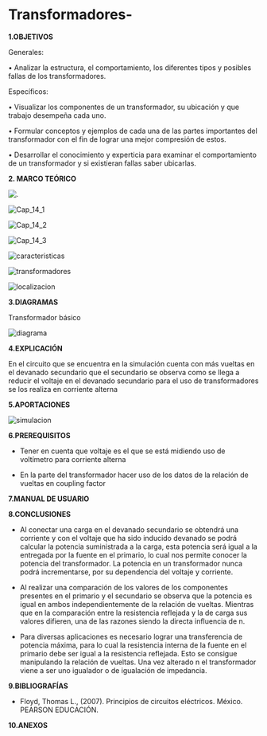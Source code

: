 # Transformadores-

**1.OBJETIVOS**

Generales:

•	Analizar la estructura, el comportamiento, los diferentes tipos y posibles fallas de los transformadores.

Específicos:

•	Visualizar los componentes de un transformador, su ubicación y que trabajo desempeña cada uno.

•	Formular conceptos y ejemplos de cada una de las partes importantes del transformador con el fin de lograr una mejor compresión de estos.

•	Desarrollar el conocimiento y experticia para examinar el comportamiento de un transformador y si existieran fallas saber ubicarlas. 

**2. MARCO TEÓRICO**

![.](https://github.com/Katherine01-Arevalo/Transformadores-/blob/main/img/Mapa_Inductanciamutua.png)

![Cap_14_1](https://github.com/Katherine01-Arevalo/Transformadores-/blob/main/img/Cap_14_1.png)

![Cap_14_2](https://github.com/Katherine01-Arevalo/Transformadores-/blob/main/img/Cap_14_2.png)

![Cap_14_3](https://github.com/Katherine01-Arevalo/Transformadores-/blob/main/img/Cap_14_3.png)

![caracteristicas](https://github.com/Katherine01-Arevalo/Transformadores-/blob/main/img/no%20ideal.PNG)

![transformadores](https://github.com/Katherine01-Arevalo/Transformadores-/blob/main/img/transformadores.PNG)

![localizacion](https://github.com/Katherine01-Arevalo/Transformadores-/blob/main/img/localizacion.PNG)


**3.DIAGRAMAS**

Transformador básico

![diagrama](https://github.com/Katherine01-Arevalo/Transformadores-/blob/main/img/diagrama.PNG)

**4.EXPLICACIÓN**

En el circuito   que se encuentra en la simulación cuenta con más vueltas en el devanado secundario que el secundario se observa como se llega a reducir el voltaje en el devanado secundario para el uso de transformadores se los realiza en   corriente alterna 

**5.APORTACIONES**

![simulacion](https://github.com/Katherine01-Arevalo/Transformadores-/blob/main/img/transformador.PNG)

**6.PREREQUISITOS**

-	Tener en cuenta que voltaje es el que se está midiendo  uso de voltímetro  para corriente alterna 

-	En la parte del transformador hacer uso de los datos de la relación de vueltas en coupling factor


**7.MANUAL DE USUARIO**

**8.CONCLUSIONES** 

- Al conectar una carga en el devanado secundario se obtendrá una corriente y con el voltaje que ha sido inducido devanado se podrá calcular la potencia suministrada a la carga, esta potencia será igual a la entregada por la fuente en el primario, lo cual nos permite conocer la potencia del transformador. La potencia en un transformador nunca podrá incrementarse, por su dependencia del voltaje y corriente.

- Al realizar una comparación de los valores de los componentes presentes en el primario y el secundario se observa que la potencia es igual en ambos independientemente de la relación de vueltas. Mientras que en la comparación entre la resistencia reflejada y la de carga sus valores difieren, una de las razones siendo la directa influencia de n.

- Para diversas aplicaciones es necesario lograr una transferencia de potencia máxima, para lo cual la resistencia interna de la fuente en el primario debe ser igual a la resistencia reflejada. Esto se consigue manipulando la relación de vueltas. Una vez alterado n el transformador viene a ser uno igualador o de igualación de impedancia. 

**9.BIBLIOGRAFÍAS**

- Floyd, Thomas L., (2007). Principios de circuitos eléctricos. México. PEARSON EDUCACIÓN.

**10.ANEXOS**
 
